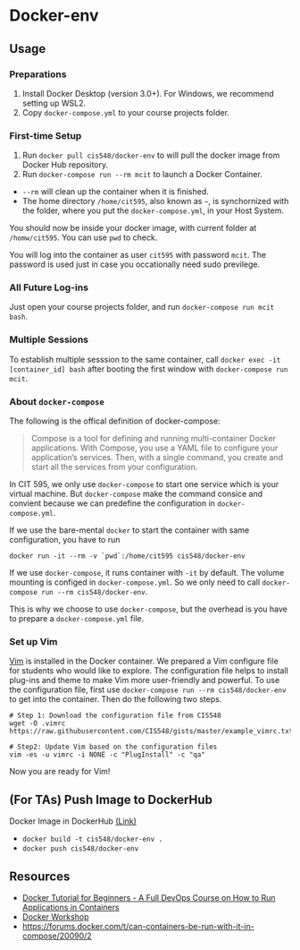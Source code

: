 # Docker-env

## Usage

### Preparations

1. Install Docker Desktop (version 3.0+). For Windows, we recommend setting up WSL2.
1. Copy `docker-compose.yml` to your course projects folder.

### First-time Setup

1. Run `docker pull cis548/docker-env` to will pull the docker image from Docker Hub repository.
1. Run `docker-compose run --rm mcit` to launch a Docker Container. 
  - `--rm` will clean up the container when it is finished.
  - The home directory `/home/cit595`, also known as `~`, is synchornized with the folder, where you put the `docker-compose.yml`, in your Host System.

You should now be inside your docker image, with current folder at `/homw/cit595`. You can use `pwd` to check.

You will log into the container as user `cit595` with password `mcit`. The password is used just in case you occationally need sudo previlege.

### All Future Log-ins

Just open your course projects folder, and run `docker-compose run mcit bash`.

### Multiple Sessions

To establish multiple sesssion to the same
 container, call `docker exec -it [container_id] bash` after booting the first window with `docker-compose run mcit`.

### About `docker-compose`

The following is the offical definition of docker-compose:

> Compose is a tool for defining and running multi-container Docker applications. With Compose, you use a YAML file to configure your application’s services. Then, with a single command, you create and start all the services from your configuration.

In CIT 595, we only use `docker-compose` to start one service which is your virtual machine. But `docker-compose` make the command consice and convient because we can predefine the configuration in `docker-compose.yml`.

If we use the bare-mental `docker` to start the container with same configuration, you have to run

```{bash}
docker run -it --rm -v `pwd`:/home/cit595 cis548/docker-env
```

If we use `docker-compose`, it runs container with `-it` by default. The volume mounting is configed in `docker-compose.yml`. So we only need to call `docker-compose run --rm cis548/docker-env`.

This is why we choose to use `docker-compose`, but the overhead is you have to prepare a `docker-compose.yml` file.

### Set up Vim

[Vim](https://www.vim.org/) is installed in the Docker container. We prepared a Vim configure file for students who would like to explore. The configuration file helps to install plug-ins and theme to make Vim more user-friendly and powerful. To use the configuration file, first use `docker-compose run --rm cis548/docker-env` to get into the container. Then do the following two steps.

```{bash}
# Step 1: Download the configuration file from CIS548
wget -O .vimrc https://raw.githubusercontent.com/CIS548/gists/master/example_vimrc.txt

# Step2: Update Vim based on the configuration files
vim -es -u vimrc -i NONE -c "PlugInstall" -c "qa"
```

Now you are ready for Vim!

## (For TAs) Push Image to DockerHub

Docker Image in DockerHub [(Link)](https://hub.docker.com/r/cis548/docker-env)

- `docker build -t cis548/docker-env .`
- `docker push cis548/docker-env`

## Resources

- [Docker Tutorial for Beginners - A Full DevOps Course on How to Run Applications in Containers](https://www.youtube.com/watch?v=fqMOX6JJhGo)
- [Docker Workshop](https://ipfs.io/ipfs/bafykbzacedzdnp34xeneqcaxcot7gvxpw55l5qrvgic6ma7tsoshfvpxvwev6?filename=Vincent%20Sesto%20et%20al.%20-%20The%20Docker%20Workshop_%20Learn%20how%20to%20use%20Docker%20containers%20effectively%20to%20speed%20up%20the%20development%20process-Packt%20Publishing%20%282020%29.pdf)
- https://forums.docker.com/t/can-containers-be-run-with-it-in-compose/20090/2
